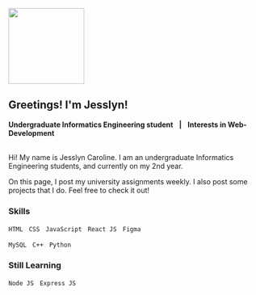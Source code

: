 <img src="https://regeld.com/desi/wp-content/uploads/2020/02/health_b_200224_05.png" style="width: 150px; height: auto"/> <h2>Greetings! I'm Jesslyn!</h2>
**Undergraduate Informatics Engineering student** &nbsp; **|** &nbsp; **Interests in Web-Development** &nbsp; 

<br/>
Hi! My name is Jesslyn Caroline. I am an undergraduate Informatics Engineering students, and currently on my 2nd year.

On this page, I post my university assignments weekly. I also post some projects that I do. Feel free to check it out!
<br/>

### Skills ###
`` HTML `` &nbsp; ``CSS`` &nbsp; ``JavaScript`` &nbsp; ``React JS`` &nbsp; ``Figma`` 

``MySQL`` &nbsp; ``C++`` &nbsp; ``Python``
<br/>
### Still Learning ###
``` Node JS ``` &nbsp; ``` Express JS ```

<br/>

